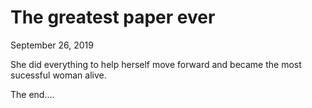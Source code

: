 # The greatest paper ever
September 26, 2019

She did everything to help herself move forward and became the most sucessful woman alive. 

The end....
